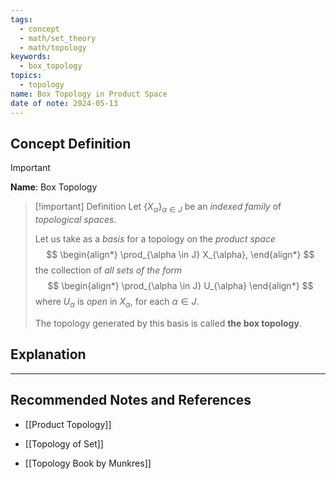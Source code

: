 ```yaml
---
tags:
  - concept
  - math/set_theory
  - math/topology
keywords:
  - box_topology
topics:
  - topology
name: Box Topology in Product Space
date of note: 2024-05-13
---
```


## Concept Definition

>[!important]
>**Name**: Box Topology

>[!important] Definition
>Let $\{X_{\alpha}\}_{\alpha \in J}$ be an *indexed family* of *topological spaces*.
>
 >Let us take as a *basis* for a topology on the *product space*
 >$$
> \begin{align*}
> \prod_{\alpha \in J} X_{\alpha},
> \end{align*}
>$$ 
> the collection of *all sets of the form*
>$$ 
> \begin{align*}
> \prod_{\alpha \in J} U_{\alpha}
> \end{align*}
>$$ 
> where $U_{\alpha}$ is *open* in $X_{\alpha}$, for each $\alpha \in J$. 
> 
> The topology generated by this basis is called **the box topology**.



## Explanation





-----------
##  Recommended Notes and References

- [[Product Topology]]
- [[Topology of Set]]

- [[Topology Book by Munkres]]